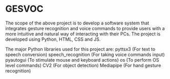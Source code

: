 # GESVOC
 
The scope of the above project is to develop a software system that integrates gesture recognition and voice commands to provide users with a more intuitive and natural way of interacting with their PCs. The project is developed using Python, HTML, CSS and JS.

The major Python libraries used for this project are:
pyttsx3 (For text to speech conversion)
speech_recognition (For taking voice commands input)
pyautogui (To stimulate mouse and keyboard actions)
os (To perform OS level commands)
CV2 (For object detection)
Mediapipe (For hand gesture recognition)
